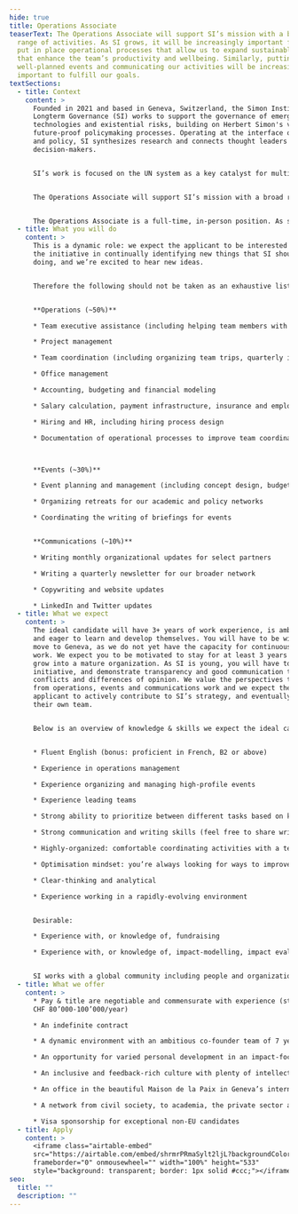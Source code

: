 ```yaml
---
hide: true
title: Operations Associate
teaserText: The Operations Associate will support SI’s mission with a broad
  range of activities. As SI grows, it will be increasingly important for us to
  put in place operational processes that allow us to expand sustainably and
  that enhance the team’s productivity and wellbeing. Similarly, putting on
  well-planned events and communicating our activities will be increasingly
  important to fulfill our goals.
textSections:
  - title: Context
    content: >
      Founded in 2021 and based in Geneva, Switzerland, the Simon Institute for
      Longterm Governance (SI) works to support the governance of emerging
      technologies and existential risks, building on Herbert Simon's vision of
      future-proof policymaking processes. Operating at the interface of science
      and policy, SI synthesizes research and connects thought leaders to
      decision-makers. 


      SI’s work is focused on the UN system as a key catalyst for multilateral cooperation, which is necessary for humanity to flourish sustainably. Being embedded in international Geneva and the wider Swiss foreign policy community, SI supports Switzerland in its role as the global hub driving a scientific multilateralism focused on furthering universal values.


      The Operations Associate will support SI’s mission with a broad range of activities. As SI grows, it will be increasingly important for us to put in place operational processes that allow us to expand sustainably and that enhance the team’s productivity and wellbeing. Similarly, putting on well-planned events and communicating our activities will be increasingly important for us to fulfill our goals.


      The Operations Associate is a full-time, in-person position. As such, it will play a key role in defining the organization’s culture and processes as we grow.
  - title: What you will do
    content: >
      This is a dynamic role: we expect the applicant to be interested in taking
      the initiative in continually identifying new things that SI should be
      doing, and we’re excited to hear new ideas.


      Therefore the following should not be taken as an exhaustive list, but should instead give a good idea of the role’s core responsibilities:


      **Operations (~50%)**

      * Team executive assistance (including helping team members with productivity processes, organizing travels and appointments, and assisting with emails)

      * Project management

      * Team coordination (including organizing team trips, quarterly internal team retreats and weekly coordination meetings) 

      * Office management

      * Accounting, budgeting and financial modeling

      * Salary calculation, payment infrastructure, insurance and employee benefits

      * Hiring and HR, including hiring process design

      * Documentation of operational processes to improve team coordination and productivity



      **Events (~30%)**

      * Event planning and management (including concept design, budgeting, location and food search, developing contingency plans, and partnership-building with local & international events partners)

      * Organizing retreats for our academic and policy networks

      * Coordinating the writing of briefings for events


      **Communications (~10%)**

      * Writing monthly organizational updates for select partners

      * Writing a quarterly newsletter for our broader network

      * Copywriting and website updates

      * LinkedIn and Twitter updates
  - title: What we expect
    content: >
      The ideal candidate will have 3+ years of work experience, is ambitious
      and eager to learn and develop themselves. You will have to be willing to
      move to Geneva, as we do not yet have the capacity for continuous remote
      work. We expect you to be motivated to stay for at least 3 years while we
      grow into a mature organization. As SI is young, you will have to show
      initiative, and demonstrate transparency and good communication to resolve
      conflicts and differences of opinion. We value the perspectives that come
      from operations, events and communications work and we expect the
      applicant to actively contribute to SI’s strategy, and eventually grow
      their own team.


      Below is an overview of knowledge & skills we expect the ideal candidate to have. These aren’t necessary conditions. As this is our first hiring round, we are not highly confident in our ability to predict the profile of the perfect candidate. We encourage anyone who can handle the responsibilities outlined above to apply. If you’re on the fence about whether you’re a good fit, we think you should apply! 


      * Fluent English (bonus: proficient in French, B2 or above)

      * Experience in operations management

      * Experience organizing and managing high-profile events

      * Experience leading teams

      * Strong ability to prioritize between different tasks based on knowledge of organizational strategy

      * Strong communication and writing skills (feel free to share writing samples)

      * Highly-organized: comfortable coordinating activities with a team using task management software

      * Optimisation mindset: you’re always looking for ways to improve processes

      * Clear-thinking and analytical

      * Experience working in a rapidly-evolving environment


      Desirable:

      * Experience with, or knowledge of, fundraising

      * Experience with, or knowledge of, impact-modelling, impact evaluation and red-teaming


      SI works with a global community including people and organizations across the world. We are committed to fostering a culture of inclusion, and we encourage individuals with diverse backgrounds and experience to apply. We particularly encourage applications from women, citizens of low- and middle-income countries, gender minorities and people of color who are excited about contributing to our mission.
  - title: What we offer
    content: >
      * Pay & title are negotiable and commensurate with experience (starting at
      CHF 80’000-100’000/year)

      * An indefinite contract

      * A dynamic environment with an ambitious co-founder team of 7 years

      * An opportunity for varied personal development in an impact-focused organization

      * An inclusive and feedback-rich culture with plenty of intellectual stimulation

      * An office in the beautiful Maison de la Paix in Geneva’s international district

      * A network from civil society, to academia, the private sector and governments

      * Visa sponsorship for exceptional non-EU candidates
  - title: Apply
    content: >
      <iframe class="airtable-embed"
      src="https://airtable.com/embed/shrmrPRmaSylt2ljL?backgroundColor=green"
      frameborder="0" onmousewheel="" width="100%" height="533"
      style="background: transparent; border: 1px solid #ccc;"></iframe>
seo:
  title: ""
  description: ""
---
```

